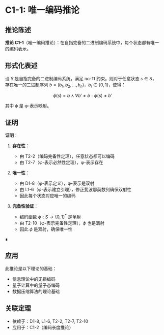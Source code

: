 # C1-1: 唯一编码推论

## 推论陈述

**推论 C1-1**（唯一编码推论）：在自指完备的二进制编码系统中，每个状态都有唯一的编码表示。

## 形式化表述

设 $S$ 是自指完备的二进制编码系统，满足 no-11 约束。则对于任意状态 $s \in S$，存在唯一的二进制序列 $b = (b_1, b_2, \ldots, b_n)$，$b_i \in \{0, 1\}$，使得：

$$\phi(s) = b \land \forall b' \neq b : \phi(s) \neq b'$$

其中 $\phi$ 是 φ-表示映射。

## 证明

**证明**：

1. **存在性**：
   - 由 T2-2（编码完备性定理），任意状态都可以编码
   - 由 T2-7（φ-表示必然性定理），φ-表示存在

2. **唯一性**：
   - 由 D1-8（φ-表示定义），φ-表示是双射
   - 由 L1-6（φ-表示建立引理），修正斐波那契数列确保双射性
   - 因此每个状态对应唯一的编码

3. **完备性验证**：
   - 编码函数 $\phi: S \to \{0, 1\}^*$ 是单射
   - 由 T2-10（φ-表示完备性定理），$\phi$ 也是满射
   - 因此 $\phi$ 是双射，确保唯一性

∎

## 应用

此推论是以下理论的基础：
- 信息理论中的无损编码
- 量子计算中的量子态编码
- 数据压缩算法的理论基础

## 关联定理

- 依赖于：D1-8, L1-6, T2-2, T2-7, T2-10
- 应用于：C1-2（编码长度推论）